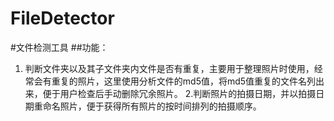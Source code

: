 # FileDetector
#文件检测工具
##功能：
1. 判断文件夹以及其子文件夹内文件是否有重复，主要用于整理照片时使用，经常会有重复的照片，这里使用分析文件的md5值，将md5值重复的文件名列出来，便于用户检查后手动删除冗余照片。
2.判断照片的拍摄日期，并以拍摄日期重命名照片，便于获得所有照片的按时间排列的拍摄顺序。
